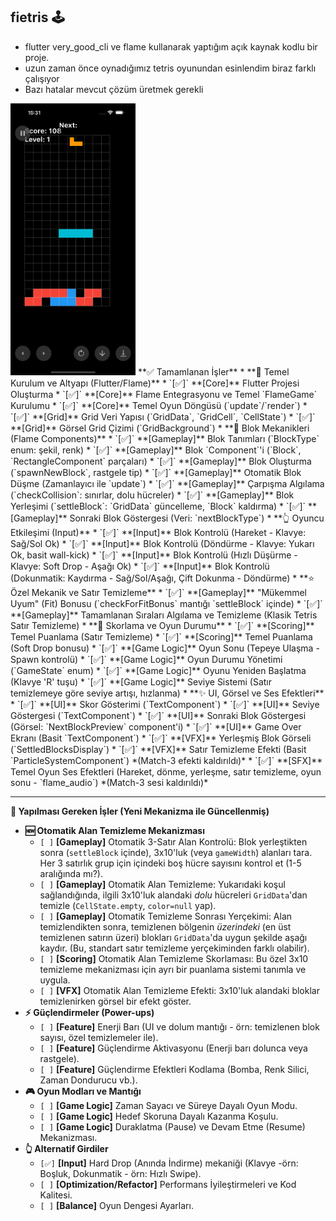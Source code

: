 ## fietris 🕹️

* flutter very_good_cli ve flame kullanarak yaptığım açık kaynak kodlu bir proje.
* uzun zaman önce oynadığımız tetris oyunundan esinlendim biraz farklı çalışıyor 
* Bazı hatalar mevcut çözüm üretmek gerekli 
<img src="docs/game.png" alt="Game Screenshot" width="200" heigth="400"/>
**✅ Tamamlanan İşler**
* **🚀 Temel Kurulum ve Altyapı (Flutter/Flame)**
    * `[✅]` **[Core]** Flutter Projesi Oluşturma
    * `[✅]` **[Core]** Flame Entegrasyonu ve Temel `FlameGame` Kurulumu
    * `[✅]` **[Core]** Temel Oyun Döngüsü (`update`/`render`)
    * `[✅]` **[Grid]** Grid Veri Yapısı (`GridData`, `GridCell`, `CellState`)
    * `[✅]` **[Grid]** Görsel Grid Çizimi (`GridBackground`)
* **🧱 Blok Mekanikleri (Flame Components)**
    * `[✅]` **[Gameplay]** Blok Tanımları (`BlockType` enum: şekil, renk)
    * `[✅]` **[Gameplay]** Blok `Component`'i (`Block`, `RectangleComponent` parçaları)
    * `[✅]` **[Gameplay]** Blok Oluşturma (`spawnNewBlock`, rastgele tip)
    * `[✅]` **[Gameplay]** Otomatik Blok Düşme (Zamanlayıcı ile `update`)
    * `[✅]` **[Gameplay]** Çarpışma Algılama (`checkCollision`: sınırlar, dolu hücreler)
    * `[✅]` **[Gameplay]** Blok Yerleşimi (`settleBlock`: `GridData` güncelleme, `Block` kaldırma)
    * `[✅]` **[Gameplay]** Sonraki Blok Göstergesi (Veri: `nextBlockType`)
* **👆 Oyuncu Etkileşimi (Input)**
    * `[✅]` **[Input]** Blok Kontrolü (Hareket - Klavye: Sağ/Sol Ok)
    * `[✅]` **[Input]** Blok Kontrolü (Döndürme - Klavye: Yukarı Ok, basit wall-kick)
    * `[✅]` **[Input]** Blok Kontrolü (Hızlı Düşürme - Klavye: Soft Drop - Aşağı Ok)
    * `[✅]` **[Input]** Blok Kontrolü (Dokunmatik: Kaydırma - Sağ/Sol/Aşağı, Çift Dokunma - Döndürme)
* **⭐ Özel Mekanik ve Satır Temizleme**
    * `[✅]` **[Gameplay]** "Mükemmel Uyum" (Fit) Bonusu (`checkForFitBonus` mantığı `settleBlock` içinde)
    * `[✅]` **[Gameplay]** Tamamlanan Sıraları Algılama ve Temizleme (Klasik Tetris Satır Temizleme)
* **💯 Skorlama ve Oyun Durumu**
    * `[✅]` **[Scoring]** Temel Puanlama (Satır Temizleme)
    * `[✅]` **[Scoring]** Temel Puanlama (Soft Drop bonusu)
    * `[✅]` **[Game Logic]** Oyun Sonu (Tepeye Ulaşma - Spawn kontrolü)
    * `[✅]` **[Game Logic]** Oyun Durumu Yönetimi (`GameState` enum)
    * `[✅]` **[Game Logic]** Oyunu Yeniden Başlatma (Klavye 'R' tuşu)
    * `[✅]` **[Game Logic]** Seviye Sistemi (Satır temizlemeye göre seviye artışı, hızlanma)
* **✨ UI, Görsel ve Ses Efektleri**
    * `[✅]` **[UI]** Skor Gösterimi (`TextComponent`)
    * `[✅]` **[UI]** Seviye Göstergesi (`TextComponent`)
    * `[✅]` **[UI]** Sonraki Blok Göstergesi (Görsel: `NextBlockPreview` component'i)
    * `[✅]` **[UI]** Game Over Ekranı (Basit `TextComponent`)
    * `[✅]` **[VFX]** Yerleşmiş Blok Görseli (`SettledBlocksDisplay`)
    * `[✅]` **[VFX]** Satır Temizleme Efekti (Basit `ParticleSystemComponent`) *(Match-3 efekti kaldırıldı)*
    * `[✅]` **[SFX]** Temel Oyun Ses Efektleri (Hareket, dönme, yerleşme, satır temizleme, oyun sonu - `flame_audio`) *(Match-3 sesi kaldırıldı)*

---

**📝 Yapılması Gereken İşler (Yeni Mekanizma ile Güncellenmiş)**

* **🆕 Otomatik Alan Temizleme Mekanizması**
    * `[ ]` **[Gameplay]** Otomatik 3-Satır Alan Kontrolü: Blok yerleştikten sonra (`settleBlock` içinde), 3x10'luk (veya `gameWidth`) alanları tara. Her 3 satırlık grup için içindeki boş hücre sayısını kontrol et (1-5 aralığında mı?).
    * `[ ]` **[Gameplay]** Otomatik Alan Temizleme: Yukarıdaki koşul sağlandığında, ilgili 3x10'luk alandaki *dolu* hücreleri `GridData`'dan temizle (`CellState.empty`, `color=null` yap).
    * `[ ]` **[Gameplay]** Otomatik Temizleme Sonrası Yerçekimi: Alan temizlendikten sonra, temizlenen bölgenin *üzerindeki* (en üst temizlenen satırın üzeri) blokları `GridData`'da uygun şekilde aşağı kaydır. (Bu, standart satır temizleme yerçekiminden farklı olabilir).
    * `[ ]` **[Scoring]** Otomatik Alan Temizleme Skorlaması: Bu özel 3x10 temizleme mekanizması için ayrı bir puanlama sistemi tanımla ve uygula.
    * `[ ]` **[VFX]** Otomatik Alan Temizleme Efekti: 3x10'luk alandaki bloklar temizlenirken görsel bir efekt göster.
* **⚡ Güçlendirmeler (Power-ups)**
    * `[ ]` **[Feature]** Enerji Barı (UI ve dolum mantığı - örn: temizlenen blok sayısı, özel temizlemeler ile).
    * `[ ]` **[Feature]** Güçlendirme Aktivasyonu (Enerji barı dolunca veya rastgele).
    * `[ ]` **[Feature]** Güçlendirme Efektleri Kodlama (Bomba, Renk Silici, Zaman Dondurucu vb.).
* **🎮 Oyun Modları ve Mantığı**
    * `[ ]` **[Game Logic]** Zaman Sayacı ve Süreye Dayalı Oyun Modu.
    * `[ ]` **[Game Logic]** Hedef Skoruna Dayalı Kazanma Koşulu.
    * `[ ]` **[Game Logic]** Duraklatma (Pause) ve Devam Etme (Resume) Mekanizması.
* **👆 Alternatif Girdiler**
    * `[✅]` **[Input]** Hard Drop (Anında İndirme) mekaniği (Klavye -örn: Boşluk, Dokunmatik - örn: Hızlı Swipe).
    * `[ ]` **[Optimization/Refactor]** Performans İyileştirmeleri ve Kod Kalitesi.
    * `[ ]` **[Balance]** Oyun Dengesi Ayarları.


